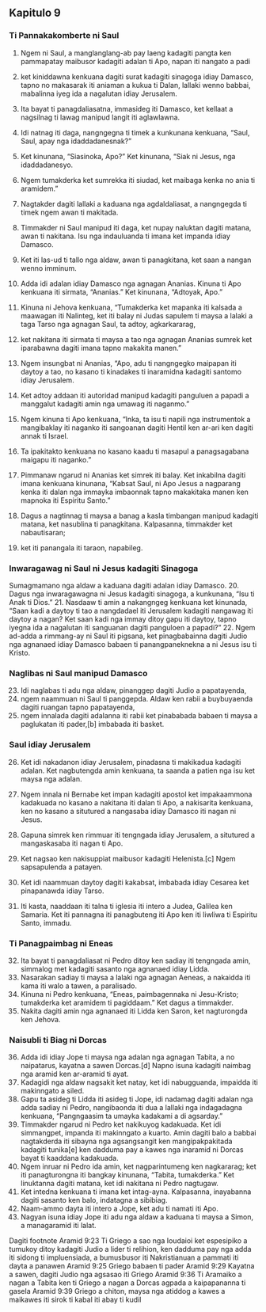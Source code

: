 Kapitulo 9
----------

### Ti Pannakakomberte ni Saul

1. Ngem ni Saul, a manglanglang-ab pay laeng kadagiti pangta ken pammapatay maibusor kadagiti adalan ti Apo, napan iti nangato a padi
2. ket kiniddawna kenkuana dagiti surat kadagiti sinagoga idiay Damasco, tapno no makasarak iti aniaman a kukua ti Dalan, lallaki wenno babbai, mabalinna iyeg ida a nagalutan idiay Jerusalem.
3. Ita bayat ti panagdaliasatna, immasideg iti Damasco, ket kellaat a nagsilnag ti lawag manipud langit iti aglawlawna.
4. Idi natnag iti daga, nangngegna ti timek a kunkunana kenkuana, “Saul, Saul, apay nga idaddadanesnak?”
5. Ket kinunana, “Siasinoka, Apo?” Ket kinunana, “Siak ni Jesus, nga idaddadanesyo.
6. Ngem tumakderka ket sumrekka iti siudad, ket maibaga kenka no ania ti aramidem.”
7. Nagtakder dagiti lallaki a kaduana nga agdaldaliasat, a nangngegda ti timek ngem awan ti makitada.
8. Timmakder ni Saul manipud iti daga, ket nupay naluktan dagiti matana, awan ti nakitana. Isu nga indauluanda ti imana ket impanda idiay Damasco.
9. Ket iti las-ud ti tallo nga aldaw, awan ti panagkitana, ket saan a nangan wenno imminum.

10. Adda idi adalan idiay Damasco nga agnagan Ananias. Kinuna ti Apo kenkuana iti sirmata, “Ananias.” Ket kinunana, “Adtoyak, Apo.”
11. Kinuna ni Jehova kenkuana, “Tumakderka ket mapanka iti kalsada a maawagan iti Nalinteg, ket iti balay ni Judas sapulem ti maysa a lalaki a taga Tarso nga agnagan Saul, ta adtoy, agkarkararag,
12. ket nakitana iti sirmata ti maysa a tao nga agnagan Ananias sumrek ket iparabawna dagiti imana tapno makakita manen.”
13. Ngem insungbat ni Ananias, “Apo, adu ti nangngegko maipapan iti daytoy a tao, no kasano ti kinadakes ti inaramidna kadagiti santomo idiay Jerusalem.
14. Ket adtoy addaan iti autoridad manipud kadagiti panguluen a papadi a manggalut kadagiti amin nga umawag iti naganmo.”
15. Ngem kinuna ti Apo kenkuana, “Inka, ta isu ti napili nga instrumentok a mangibaklay iti naganko iti sangoanan dagiti Hentil ken ar-ari ken dagiti annak ti Israel.
16. Ta ipakitakto kenkuana no kasano kaadu ti masapul a panagsagabana maigapu iti naganko.”
17. Pimmanaw ngarud ni Ananias ket simrek iti balay. Ket inkabilna dagiti imana kenkuana kinunana, “Kabsat Saul, ni Apo Jesus a nagparang kenka iti dalan nga immayka imbaonnak tapno makakitaka manen ken mapnoka iti Espiritu Santo.”
18. Dagus a nagtinnag ti maysa a banag a kasla timbangan manipud kadagiti matana, ket nasublina ti panagkitana. Kalpasanna, timmakder ket nabautisaran;
19. ket iti panangala iti taraon, napabileg.

### Inwaragawag ni Saul ni Jesus kadagiti Sinagoga

Sumagmamano nga aldaw a kaduana dagiti adalan idiay Damasco.
20. Dagus nga inwaragawagna ni Jesus kadagiti sinagoga, a kunkunana, “Isu ti Anak ti Dios.”
21. Nasdaaw ti amin a nakangngeg kenkuana ket kinunada, “Saan kadi a daytoy ti tao a nangdadael iti Jerusalem kadagiti nangawag iti daytoy a nagan? Ket saan kadi nga immay ditoy gapu iti daytoy, tapno iyegna ida a nagalutan iti sanguanan dagiti panguloen a papadi?”
22. Ngem ad-adda a rimmang-ay ni Saul iti pigsana, ket pinagbabainna dagiti Judio nga agnanaed idiay Damasco babaen ti panangpaneknekna a ni Jesus isu ti Kristo.

### Naglibas ni Saul manipud Damasco

23. Idi naglabas ti adu nga aldaw, pinanggep dagiti Judio a papatayenda,
24. ngem naammuan ni Saul ti panggepda. Aldaw ken rabii a buybuyaenda dagiti ruangan tapno papatayenda,
25. ngem innalada dagiti adalanna iti rabii ket pinababada babaen ti maysa a paglukatan iti pader,[b] imbabada iti basket.

### Saul idiay Jerusalem

26. Ket idi nakadanon idiay Jerusalem, pinadasna ti makikadua kadagiti adalan. Ket nagbutengda amin kenkuana, ta saanda a patien nga isu ket maysa nga adalan.
27. Ngem innala ni Bernabe ket impan kadagiti apostol ket impakaammona kadakuada no kasano a nakitana iti dalan ti Apo, a nakisarita kenkuana, ken no kasano a situtured a nangasaba idiay Damasco iti nagan ni Jesus.
28. Gapuna simrek ken rimmuar iti tengngada idiay Jerusalem, a situtured a mangaskasaba iti nagan ti Apo.
29. Ket nagsao ken nakisuppiat maibusor kadagiti Helenista.[c] Ngem sapsapulenda a patayen.
30. Ket idi naammuan daytoy dagiti kakabsat, imbabada idiay Cesarea ket pinapanawda idiay Tarso.

31. Iti kasta, naaddaan iti talna ti iglesia iti intero a Judea, Galilea ken Samaria. Ket iti pannagna iti panagbuteng iti Apo ken iti liwliwa ti Espiritu Santo, immadu.

### Ti Panagpaimbag ni Eneas

32. Ita bayat ti panagdaliasat ni Pedro ditoy ken sadiay iti tengngada amin, simmalog met kadagiti sasanto nga agnanaed idiay Lidda.
33. Nasarakan sadiay ti maysa a lalaki nga agnagan Aeneas, a nakaidda iti kama iti walo a tawen, a paralisado.
34. Kinuna ni Pedro kenkuana, “Eneas, paimbagennaka ni Jesu-Kristo; tumakderka ket aramidem ti pagiddaam.” Ket dagus a timmakder.
35. Nakita dagiti amin nga agnanaed iti Lidda ken Saron, ket nagturongda ken Jehova.

### Naisubli ti Biag ni Dorcas

36. Adda idi idiay Jope ti maysa nga adalan nga agnagan Tabita, a no naipatarus, kayatna a sawen Dorcas.[d] Napno isuna kadagiti naimbag nga aramid ken ar-aramid ti ayat.
37. Kadagidi nga aldaw nagsakit ket natay, ket idi nabugguanda, impaidda iti makinngato a siled.
38. Gapu ta asideg ti Lidda iti asideg ti Jope, idi nadamag dagiti adalan nga adda sadiay ni Pedro, nangibaonda iti dua a lallaki nga indagadagna kenkuana, “Pangngaasim ta umayka kadakami a di agsarday.”
39. Timmakder ngarud ni Pedro ket nakikuyog kadakuada. Ket idi simmangpet, impanda iti makinngato a kuarto. Amin dagiti balo a babbai nagtakderda iti sibayna nga agsangsangit ken mangipakpakitada kadagiti tunika[e] ken dadduma pay a kawes nga inaramid ni Dorcas bayat ti kaaddana kadakuada.
40. Ngem inruar ni Pedro ida amin, ket nagparintumeng ken nagkararag; ket iti panagturongna iti bangkay kinunana, “Tabita, tumakderka.” Ket linuktanna dagiti matana, ket idi nakitana ni Pedro nagtugaw.
41. Ket intedna kenkuana ti imana ket intag-ayna. Kalpasanna, inayabanna dagiti sasanto ken balo, indatagna a sibibiag.
42. Naam-ammo dayta iti intero a Jope, ket adu ti namati iti Apo.
43. Nagyan isuna idiay Jope iti adu nga aldaw a kaduana ti maysa a Simon, a managaramid iti lalat.

Dagiti footnote
Aramid 9:23 Ti Griego a sao nga Ioudaioi ket espesipiko a tumukoy ditoy kadagiti Judio a lider ti relihion, ken dadduma pay nga adda iti sidong ti impluensiada, a bumusbusor iti Nakristianuan a pammati iti dayta a panawen
Aramid 9:25 Griego babaen ti pader
Aramid 9:29 Kayatna a sawen, dagiti Judio nga agsasao iti Griego
Aramid 9:36 Ti Aramaiko a nagan a Tabita ken ti Griego a nagan a Dorcas agpada a kaipapananna ti gasela
Aramid 9:39 Griego a chiton, maysa nga atiddog a kawes a maikawes iti sirok ti kabal iti abay ti kudil